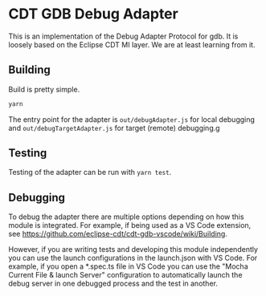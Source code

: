 # CDT GDB Debug Adapter

This is an implementation of the Debug Adapter Protocol for gdb.
It is loosely based on the Eclipse CDT MI layer.
We are at least learning from it.

## Building

Build is pretty simple.

```sh
yarn
```

The entry point for the adapter is `out/debugAdapter.js` for local debugging
and `out/debugTargetAdapter.js` for target (remote) debugging.g

## Testing

Testing of the adapter can be run with `yarn test`.

## Debugging

To debug the adapter there are multiple options depending on how this module is integrated. For example,
if being used as a VS Code extension, see https://github.com/eclipse-cdt/cdt-gdb-vscode/wiki/Building.

However, if you are writing tests and developing this module independently you can use the launch
configurations in the launch.json with VS Code. For example, if you open a *.spec.ts file in VS Code
you can use the "Mocha Current File & launch Server" configuration to automatically launch the debug
server in one debugged process and the test in another.
